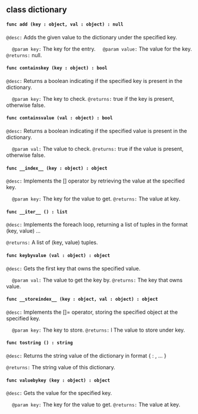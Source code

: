 ## class dictionary

#### ```func add (key : object, val : object) : null```


```@desc:``` Adds the given value to the dictionary under the specified key.

&nbsp;&nbsp;&nbsp;&nbsp;```@param key:``` The key for the entry.
&nbsp;&nbsp;&nbsp;&nbsp;```@param value:``` The value for the key.
```@returns:``` null.

#### ```func containskey (key : object) : bool```


```@desc:``` Returns a boolean indicating if the specified key is present in the dictionary.

&nbsp;&nbsp;&nbsp;&nbsp;```@param key:``` The key to check.
```@returns:``` true if the key is present, otherwise false.

#### ```func containsvalue (val : object) : bool```


```@desc:``` Returns a boolean indicating if the specified value is present in the dictionary.

&nbsp;&nbsp;&nbsp;&nbsp;```@param val:``` The value to check.
```@returns:``` true if the value is present, otherwise false.

#### ```func __index__ (key : object) : object```


```@desc:``` Implements the [] operator by retrieving the value at the specified key.

&nbsp;&nbsp;&nbsp;&nbsp;```@param key:``` The key for the value to get.
```@returns:``` The value at key.

#### ```func __iter__ () : list```


```@desc:``` Implements the foreach loop, returning a list of tuples in the format (key, value) ...

```@returns:``` A list of (key, value) tuples.

#### ```func keybyvalue (val : object) : object```


```@desc:``` Gets the first key that owns the specified value.

&nbsp;&nbsp;&nbsp;&nbsp;```@param val:``` The value to get the key by.
```@returns:``` The key that owns value.

#### ```func __storeindex__ (key : object, val : object) : object```


```@desc:``` Implements the []= operator, storing the specified object at the specified key.

&nbsp;&nbsp;&nbsp;&nbsp;```@param key:``` The key to store.
```@returns:``` l The value to store under key.

#### ```func tostring () : string```


```@desc:``` Returns the string value of the dictionary in format { <key> : <value>, ... }

```@returns:``` The string value of this dictionary.

#### ```func valuebykey (key : object) : object```


```@desc:``` Gets the value for the specified key.

&nbsp;&nbsp;&nbsp;&nbsp;```@param key:``` The key for the value to get.
```@returns:``` The value at key.

